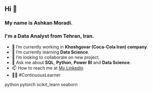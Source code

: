 ##  Hi 👋
### My name is Ashkan Moradi. 
### I'm a Data Analyst from Tehran, Iran.
- 🔭 I’m currently working in **Khoshgovar (Coca-Cola Iran) company**.
- 🌱 I’m currently learning **Data Science**.
- 👯 I’m looking to collaborate on new project.
- 💬 Ask me about **SQL**, **Python**, **Power BI** and **Data Science**.
- 📫 How to reach me at [My Linkedin](www.linkedin.com/in/ashkan-moradi)
- 💪🏻 #ContinuousLearner 
<!--
**AshkanMoradi/AshkanMoradi** is a ✨ _special_ ✨ repository because its `README.md` (this file) appears on your GitHub profile.

Here are some ideas to get you started:

- 🔭 I’m currently working on ...
- 🌱 I’m currently learning ...
- 👯 I’m looking to collaborate on ...
- 🤔 I’m looking for help with ...
- 💬 Ask me about ...
- 📫 How to reach me: ...
- 😄 Pronouns: ...
- ⚡ Fun fact: ...
-->
python pytorch scikit_learn seaborn
